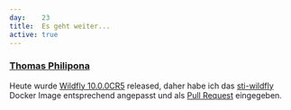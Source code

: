 ```yaml
---
day: 	23
title:	Es geht weiter...
active: true
---
```


### [Thomas Philipona](https://github.com/phil-pona)
Heute wurde [Wildfly 10.0.0CR5](http://wildfly.org/news/2015/12/23/WildFly10-CR5-Released/) released, daher habe ich das [sti-wildfly](https://github.com/openshift/sti-wildfly) Docker Image entsprechend angepasst und als [Pull Request](https://github.com/openshift/sti-wildfly/pull/66) eingegeben.
